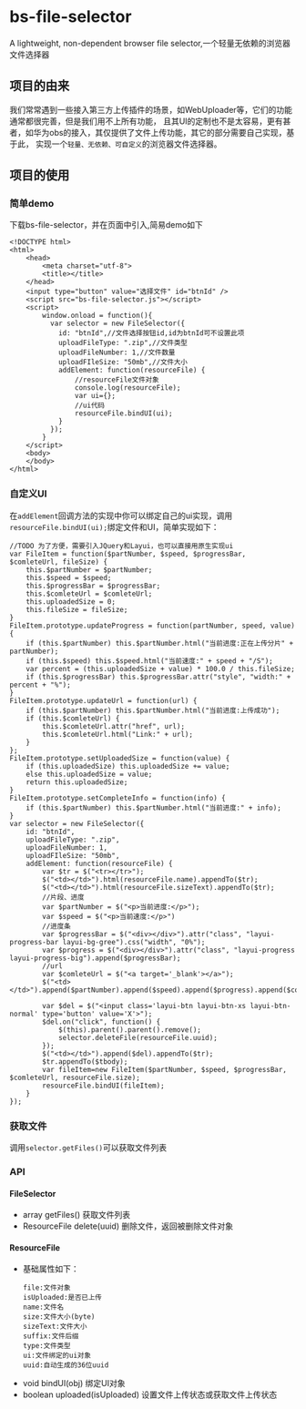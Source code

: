 # bs-file-selector
A lightweight, non-dependent browser file selector,一个轻量无依赖的浏览器文件选择器

## 项目的由来
我们常常遇到一些接入第三方上传插件的场景，如WebUploader等，它们的功能通常都很完善，但是我们用不上所有功能，
且其UI的定制也不是太容易，更有甚者，如华为obs的接入，其仅提供了文件上传功能，其它的部分需要自己实现，基于此，
实现一个`轻量、无依赖、可自定义`的浏览器文件选择器。
## 项目的使用
### 简单demo
下载bs-file-selector，并在页面中引入,简易demo如下
```
<!DOCTYPE html>
<html>
	<head>
		<meta charset="utf-8">
		<title></title>
	</head>
	<input type="button" value="选择文件" id="btnId" />
	<script src="bs-file-selector.js"></script>
	<script>
		window.onload = function(){
		  var selector = new FileSelector({
		  	id: "btnId",//文件选择按钮id,id为btnId可不设置此项
		  	uploadFileType: ".zip",//文件类型
		  	uploadFileNumber: 1,//文件数量
		  	uploadFIleSize: "50mb",//文件大小
		  	addElement: function(resourceFile) {
				//resourceFile文件对象
				console.log(resourceFile);
		  		var ui={};
				//ui代码
		  		resourceFile.bindUI(ui);
		  	}
		  });
		}
	</script>
	<body>
	</body>
</html>
```
### 自定义UI
在`addElement`回调方法的实现中你可以绑定自己的ui实现，调用`resourceFile.bindUI(ui);`绑定文件和UI，简单实现如下：
```
//TODO 为了方便，需要引入JQuery和Layui，也可以直接用原生实现ui
var FileItem = function($partNumber, $speed, $progressBar, $comleteUrl, fileSize) {
	this.$partNumber = $partNumber;
	this.$speed = $speed;
	this.$progressBar = $progressBar;
	this.$comleteUrl = $comleteUrl;
	this.uploadedSize = 0;
	this.fileSize = fileSize;
}
FileItem.prototype.updateProgress = function(partNumber, speed, value) {
	if (this.$partNumber) this.$partNumber.html("当前进度:正在上传分片" + partNumber);
	if (this.$speed) this.$speed.html("当前速度:" + speed + "/S");
	var percent = (this.uploadedSize + value) * 100.0 / this.fileSize;
	if (this.$progressBar) this.$progressBar.attr("style", "width:" + percent + "%");
}
FileItem.prototype.updateUrl = function(url) {
	if (this.$partNumber) this.$partNumber.html("当前进度:上传成功");
	if (this.$comleteUrl) {
		this.$comleteUrl.attr("href", url);
		this.$comleteUrl.html("Link:" + url);
	}
};
FileItem.prototype.setUploadedSize = function(value) {
	if (this.uploadedSize) this.uploadedSize += value;
	else this.uploadedSize = value;
	return this.uploadedSize;
}
FileItem.prototype.setCompleteInfo = function(info) {
	if (this.$partNumber) this.$partNumber.html("当前进度:" + info);
}
var selector = new FileSelector({
	id: "btnId",
	uploadFileType: ".zip",
	uploadFileNumber: 1,
	uploadFIleSize: "50mb",
	addElement: function(resourceFile) {
		var $tr = $("<tr></tr>");
		$("<td></td>").html(resourceFile.name).appendTo($tr);
		$("<td></td>").html(resourceFile.sizeText).appendTo($tr);
		//片段、进度
		var $partNumber = $("<p>当前进度:</p>");
		var $speed = $("<p>当前速度:</p>")
		//进度条
		var $progressBar = $("<div></div>").attr("class", "layui-progress-bar layui-bg-gree").css("width", "0%");
		var $progress = $("<div></div>").attr("class", "layui-progress layui-progress-big").append($progressBar);
		//url
		var $comleteUrl = $("<a target='_blank'></a>");
		$("<td></td>").append($partNumber).append($speed).append($progress).append($comleteUrl).appendTo($tr);

		var $del = $("<input class='layui-btn layui-btn-xs layui-btn-normal' type='button' value='X'>");
		$del.on("click", function() {
			$(this).parent().parent().remove();
			selector.deleteFile(resourceFile.uuid);
		});
		$("<td></td>").append($del).appendTo($tr);
		$tr.appendTo($tbody);
		var fileItem=new FileItem($partNumber, $speed, $progressBar, $comleteUrl, resourceFile.size);
		resourceFile.bindUI(fileItem);
	}
});
```
### 获取文件
调用`selector.getFiles()`可以获取文件列表
### API
#### FileSelector
- array getFiles()			获取文件列表
- ResourceFile delete(uuid) 删除文件，返回被删除文件对象
#### ResourceFile
- 基础属性如下：
	```
	file:文件对象
	isUploaded:是否已上传
	name:文件名
	size:文件大小(byte)
	sizeText:文件大小
	suffix:文件后缀
	type:文件类型
	ui:文件绑定的ui对象
	uuid:自动生成的36位uuid
	```
- void bindUI(obj)			绑定UI对象
- boolean uploaded(isUploaded)	设置文件上传状态或获取文件上传状态